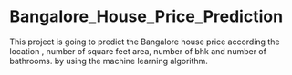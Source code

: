 # Bangalore_House_Price_Prediction
This project is going to predict the Bangalore house price according the location , number of square feet area, number of bhk and number of bathrooms. by using the machine learning algorithm.
